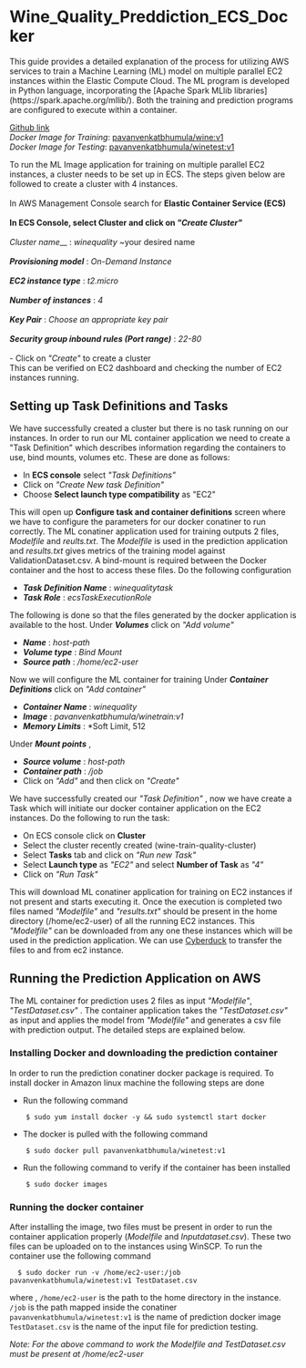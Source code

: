 # Wine_Quality_Preddiction_ECS_Docker

<p>This guide provides a detailed explanation of the process for utilizing AWS services to train a Machine Learning (ML) model on multiple parallel EC2 instances within the Elastic Compute Cloud. The ML program is developed in Python language, incorporating the [Apache Spark MLlib libraries](https://spark.apache.org/mllib/). Both the training and prediction programs are configured to execute within a container.  <br>

[Github link](https://github.com/pavanvenkatreddy/Wine_Quality_Preddiction_ECS_Docker)  <br>
*Docker Image for Training*: [pavanvenkatbhumula/wine:v1](https://hub.docker.com/repository/docker/pavanvenkatbhumula/wine/general)
<br>
*Docker Image for Testing*: [pavanvenkatbhumula/winetest:v1](https://hub.docker.com/repository/docker/pavanvenkatbhumula/winetest/general)

To run the ML Image application for training on multiple parallel EC2 instances, a cluster needs to be set up in ECS. The steps given below are followed to create a cluster with 4 instances.
<br>
<br>In AWS Management Console search for **Elastic Container Service (ECS)**
<br>
  <br>__In ECS Console, select **Cluster** and click on *"Create Cluster"*
  <br>
  <br>__*Cluster name*__ : *winequality* ~your desired name
  <br>
  <br>__*Provisioning model*__ : *On-Demand Instance*
  <br>
  <br>__*EC2 instance type*__ : *t2.micro*
  <br>
  <br>__*Number of instances*__ : *4*
  <br>
  <br>__*Key Pair*__ : *Choose an appropriate key pair*
  <br>
  <br>__*Security group inbound rules (Port range)*__ : *22-80* 
  <br>
<br>- Click on *"Create"*  to create a cluster 
<br>
This can be verified on EC2 dashboard and checking the number of EC2 instances running.
## Setting up Task Definitions and Tasks
We have successfully created a cluster but there is no task running on our instances. In order to run our ML container application we need to create a "Task Definition" which describes information regarding the containers to use, bind mounts, volumes etc. These are done as follows: 
- In **ECS console** select *"Task Definitions"*
- Click on *"Create New task Definition"*
- Choose **Select launch type compatibility** as "EC2"

This will open up **Configure task and container definitions** screen where we have to configure the parameters for our docker conatiner to run correctly. The ML conatiner application used for training outputs 2 files,  *Modelfile*  and *reults.txt*. The *Modelfile* is used in the prediction application and *results.txt* gives metrics of the training model against ValidationDataset.csv. A bind-mount is required between the Docker container and the host to access these files. Do the following configuration 
- __*Task Definition Name*__ : *winequalitytask*
- __*Task Role*__ : *ecsTaskExecutionRole*

The following is done so that the files generated by the docker application is available to the host.
Under __*Volumes*__ click on *"Add volume"* 
- __*Name*__ : *host-path*
- __*Volume type*__ : *Bind Mount*
- __*Source path*__ : */home/ec2-user*

Now we will configure the ML container for training 
Under __*Container Definitions*__ click on *"Add container"* 
- __*Container Name*__ : *winequality*
- __*Image*__ : *pavanvenkatbhumula/winetrain:v1*
- __*Memory Limits*__ : *Soft Limit, 512

Under __*Mount points*__ ,  
- __*Source volume*__ : *host-path*
- __*Container path*__ : */job*
- Click on *"Add"* and then click on *"Create"*

We have successfully created our *"Task Definition"* , now we have create a Task which will initiate our docker container application on the EC2 instances. Do the following to run the task:
- On ECS console click on **Cluster**
- Select the cluster recently created (wine-train-quality-cluster)
- Select **Tasks** tab and click on *"Run new Task"*
- Select **Launch type** as *"EC2"* and select **Number of Task** as *"4"*
- Click on *"Run Task"*

This will download ML conatiner application for training on EC2 instances if not present and starts executing it.
Once the execution is completed two files named *"Modelfile"* and *"results.txt"* should be present in the home directory (/home/ec2-user) of all the running EC2 instances. This *"Modelfile"* can be downloaded from any one these instances which will be used in the prediction application. We can use [Cyberduck](https://cyberduck.io/) to transfer the files to and from ec2 instance.

## Running the Prediction Application on AWS
The ML container for prediction uses 2 files as input  *"Modelfile"*, *"TestDataset.csv"* .
The container application takes the *"TestDataset.csv"* as input and applies the model from *"Modelfile"* and generates a csv file with prediction output. The detailed steps are explained below.

### Installing Docker and downloading the prediction container
In order to run the prediction conatiner docker package is required. To install docker in Amazon linux machine the following steps are done
- Run the following command
```Console
    $ sudo yum install docker -y && sudo systemctl start docker
```
- The docker is pulled with the following command 
```Console
    $ sudo docker pull pavanvenkatbhumula/winetest:v1
```
- Run the following command to verify if the container has been installed
```Console
    $ sudo docker images
```

### Running the docker container 
After installing the image, two files must be present in order to run the container application properly (*Modelfile* and *Inputdataset.csv*). These two files can be uploaded on to the instances using WinSCP. To run the container use the following command
```Console
  $ sudo docker run -v /home/ec2-user:/job pavanvenkatbhumula/winetest:v1 TestDataset.csv
```
where ,
`/home/ec2-user` is the path to the home directory in the instance.
`/job` is the path mapped inside the conatiner
`pavanvenkatbhumula/winetest:v1` is the name of prediction docker image
`TestDataset.csv` is the name of the input file for prediction testing.

*Note: For the above command to work the Modelfile and TestDataset.csv must be present at /home/ec2-user*
